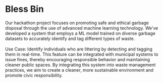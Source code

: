 # Bless Bin

Our hackathon project focuses on promoting safe and ethical garbage
            disposal through the use of advanced machine learning technology.
            We've developed a system that employs a ML model trained on diverse
            garbage datasets to accurately identify and tag different types of
            waste.
            <br />
            <br />
            Use Case: Identify individuals who are littering by detecting and
            tagging them in real-time. This feature can be integrated with
            municipal systems to issue fines, thereby encouraging responsible
            behavior and maintaining cleaner public spaces. By integrating this
            system into waste management practices, we aim to create a cleaner,
            more sustainable environment and promote civic responsibility.
